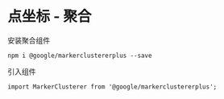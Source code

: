 # 点坐标 - 聚合

安装聚合组件
```
npm i @google/markerclustererplus --save
```

引入组件
```
import MarkerClusterer from '@google/markerclustererplus';
```

<vuep template="#example"></vuep>

<script v-pre type="text/x-template" id="example">

  <template>
    <div class="map-page-container">
      <vue-map
        vid="mapDemo"  
        :center="center"
        :zoom="zoom"
        class="map-demo"
        :events="events">
        <vue-map-marker 
          v-for="marker in markers" 
          :position="marker.position" 
          :content="marker.content" 
          :events="marker.events"></vue-map-marker>
      </vue-map>
    </div>
  </template>

  <style>
    .map-demo {
      height: 300px;
    }
    .custom-clustericon span {
      color: #ffffff;
      font-size: 12px;
    }
  </style>

  <script>
    module.exports = {
      data: function() {
        let self = this;

        return {
          zoom: 12,
          center: [121.59996, 31.197646],
          markers: [],
          markerRefs: [],
          clusterer: null,
          events: {
            init(map) {
              self.clusterer = new MarkerClusterer(map, self.markerRefs, {
                styles: [
                  {
                    url: '/assets/images/m1.png',
                    width: 52,
                    height: 52,
                    // [y, x]
                    anchorText: [20, 0]
                  },
                  {
                    url: '/assets/images/m2.png',
                    width: 56,
                    height: 56,
                    anchorText: [22, 0]
                  },
                  {
                    url: '/assets/images/m3.png',
                    width: 66,
                    height: 66,
                    anchorText: [27, 0]
                  },
                  {
                    url: '/assets/images/m4.png',
                    width: 78,
                    height: 78,
                    anchorText: [33, 0]
                  },
                  {
                    url: '/assets/images/m5.png',
                    width: 90,
                    height: 90,
                    anchorText: [40, 0]
                  },
                ],
                clusterClass: 'custom-clustericon'
              })
              self.createMarkers()
            }
          }
        };
      },

      methods: {
        createMarkers() {
          let self = this;
          let markers = [];
          let index = 0;

          let basePosition = [121.59996, 31.197646];

          while (++index <= 30) {
            markers.push({
              position: [basePosition[0] + 0.01 * index, basePosition[1]],
              events: {
                init(o) {
                  self.clusterer.addMarker(o, true)
                }
              }
            });
          }

          this.markers = markers;
        }
      }
    };
  </script>

</script>
